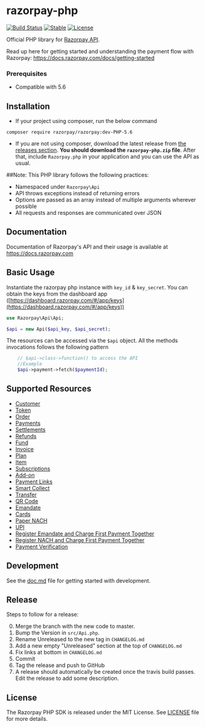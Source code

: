 # razorpay-php

[![Build Status](https://travis-ci.org/razorpay/razorpay-php.svg?branch=master)](https://travis-ci.org/razorpay/razorpay-php) [![Stable](https://img.shields.io/badge/stable-v2.8.0-blue.svg)](https://packagist.org/packages/razorpay/razorpay#2.8.0) [![License](https://poser.pugx.org/razorpay/razorpay/license.svg)](https://packagist.org/packages/razorpay/razorpay)

Official PHP library for [Razorpay API](https://docs.razorpay.com/docs/payments).

Read up here for getting started and understanding the payment flow with Razorpay: <https://docs.razorpay.com/docs/getting-started>

### Prerequisites
- Compatible with 5.6


## Installation

-   If your project using composer, run the below command

```
composer require razorpay/razorpay:dev-PHP-5.6
```

- If you are not using composer, download the latest release from [the releases section](https://github.com/razorpay/razorpay-php/releases).
    **You should download the `razorpay-php.zip` file**.
    After that, include `Razorpay.php` in your application and you can use the API as usual.

##Note:
This PHP library follows the following practices:

- Namespaced under `Razorpay\Api`
- API throws exceptions instead of returning errors
- Options are passed as an array instead of multiple arguments wherever possible
- All requests and responses are communicated over JSON

## Documentation

Documentation of Razorpay's API and their usage is available at <https://docs.razorpay.com>

## Basic Usage

Instantiate the razorpay php instance with `key_id` & `key_secret`. You can obtain the keys from the dashboard app ([https://dashboard.razorpay.com/#/app/keys](https://dashboard.razorpay.com/#/app/keys))

```php
use Razorpay\Api\Api;

$api = new Api($api_key, $api_secret);
```

The resources can be accessed via the `$api` object. All the methods invocations follows the following pattern

```php
    // $api->class->function() to access the API
    //Example
    $api->payment->fetch($paymentId);
```
## Supported Resources
- [Customer](documents/customer.md)
- [Token](documents/token.md)
- [Order](documents/order.md)
- [Payments](documents/payment.md)
- [Settlements](documents/settlement.md)
- [Refunds](documents/refund.md)
- [Fund](documents/fund.md)
- [Invoice](documents/invoice.md)
- [Plan](documents/plan.md)
- [Item](documents/item.md)
- [Subscriptions](documents/subscription.md)
- [Add-on](documents/addon.md)
- [Payment Links](documents/paymentLink.md)
- [Smart Collect](documents/virtualaccount.md)
- [Transfer](documents/transfer.md)
- [QR Code](documents/qrcode.md)
- [Emandate](documents/emandate.md)
- [Cards](documents/card.md)
- [Paper NACH](documents/papernach.md)
- [UPI](documents/upi.md)
- [Register Emandate and Charge First Payment Together](documents/registeremandate.md)
- [Register NACH and Charge First Payment Together](documents/registernach.md)
- [Payment Verification](documents/paymentVerfication.md)

## Development

See the [doc.md](doc.md) file for getting started with development.

## Release

Steps to follow for a release:

0. Merge the branch with the new code to master.
1. Bump the Version in `src/Api.php`.
2. Rename Unreleased to the new tag in `CHANGELOG.md`
3. Add a new empty "Unreleased" section at the top of `CHANGELOG.md`
4. Fix links at bottom in `CHANGELOG.md`
5. Commit
6. Tag the release and push to GitHub
7. A release should automatically be created once the travis build passes. Edit the release to add some description.

## License

The Razorpay PHP SDK is released under the MIT License. See [LICENSE](LICENSE) file for more details.
